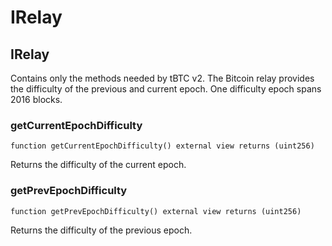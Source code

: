# IRelay

## IRelay

Contains only the methods needed by tBTC v2. The Bitcoin relay provides the difficulty of the previous and current epoch. One difficulty epoch spans 2016 blocks.

### getCurrentEpochDifficulty

```solidity
function getCurrentEpochDifficulty() external view returns (uint256)
```

Returns the difficulty of the current epoch.

### getPrevEpochDifficulty

```solidity
function getPrevEpochDifficulty() external view returns (uint256)
```

Returns the difficulty of the previous epoch.
